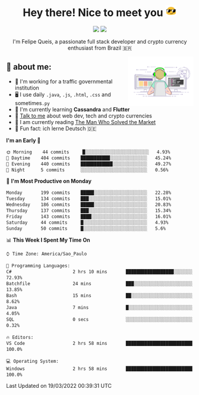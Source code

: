 
<h1 align="center">Hey there! Nice to meet you <img src="assets/sunglasses.gif" width="30"/></h1>

<p align="center">
  <a href="https://www.linkedin.com/in/fqueis"><img src="https://img.shields.io/badge/-LinkedIn-blue?style=flat&logo=Linkedin&logoColor=white" /></a>
  <a href="mailto:fqueis@gmail.com"><img src="https://img.shields.io/badge/-Gmail-c14438?style=flat&logo=Gmail&logoColor=white" /></a>
</p>

<p align="center">I'm Felipe Queis, a passionate full stack developer and crypto currency enthusiast from Brazil 🇧🇷</p>

<img width="35%" align="right" alt="fqueis" src="assets/profile.gif" /></p>

## 🤵 about me:

- 🏢 I'm working for a traffic governmental institution
- 🖥️ I use daily `.java`, `.js`, `.html`, `.css` and sometimes`.py`
- 🌱 I'm currently learning **Cassandra** and **Flutter**
- 💬 [Talk to me](https://github.com/fqueis/fqueis/discussions) about web dev, tech and crypto currencies
- 📖 I am currently reading [The Man Who Solved the Market](https://amzn.com/073521798X)
- 💭 Fun fact: ich lerne Deutsch 🇩🇪

<!--START_SECTION:waka-->
**I'm an Early 🐤** 

```text
🌞 Morning    44 commits     █░░░░░░░░░░░░░░░░░░░░░░░░   4.93% 
🌆 Daytime    404 commits    ███████████░░░░░░░░░░░░░░   45.24% 
🌃 Evening    440 commits    ████████████░░░░░░░░░░░░░   49.27% 
🌙 Night      5 commits      ░░░░░░░░░░░░░░░░░░░░░░░░░   0.56%

```
📅 **I'm Most Productive on Monday** 

```text
Monday       199 commits    █████░░░░░░░░░░░░░░░░░░░░   22.28% 
Tuesday      134 commits    ███░░░░░░░░░░░░░░░░░░░░░░   15.01% 
Wednesday    186 commits    █████░░░░░░░░░░░░░░░░░░░░   20.83% 
Thursday     137 commits    ███░░░░░░░░░░░░░░░░░░░░░░   15.34% 
Friday       143 commits    ████░░░░░░░░░░░░░░░░░░░░░   16.01% 
Saturday     44 commits     █░░░░░░░░░░░░░░░░░░░░░░░░   4.93% 
Sunday       50 commits     █░░░░░░░░░░░░░░░░░░░░░░░░   5.6%

```


📊 **This Week I Spent My Time On** 

```text
⌚︎ Time Zone: America/Sao_Paulo

💬 Programming Languages: 
C#                       2 hrs 10 mins       ██████████████████░░░░░░░   72.93% 
Batchfile                24 mins             ███░░░░░░░░░░░░░░░░░░░░░░   13.85% 
Bash                     15 mins             ██░░░░░░░░░░░░░░░░░░░░░░░   8.62% 
Java                     7 mins              █░░░░░░░░░░░░░░░░░░░░░░░░   4.05% 
SQL                      0 secs              ░░░░░░░░░░░░░░░░░░░░░░░░░   0.32%

🔥 Editors: 
VS Code                  2 hrs 58 mins       █████████████████████████   100.0%

💻 Operating System: 
Windows                  2 hrs 58 mins       █████████████████████████   100.0%

```


 Last Updated on 19/03/2022 00:39:31 UTC
<!--END_SECTION:waka-->
